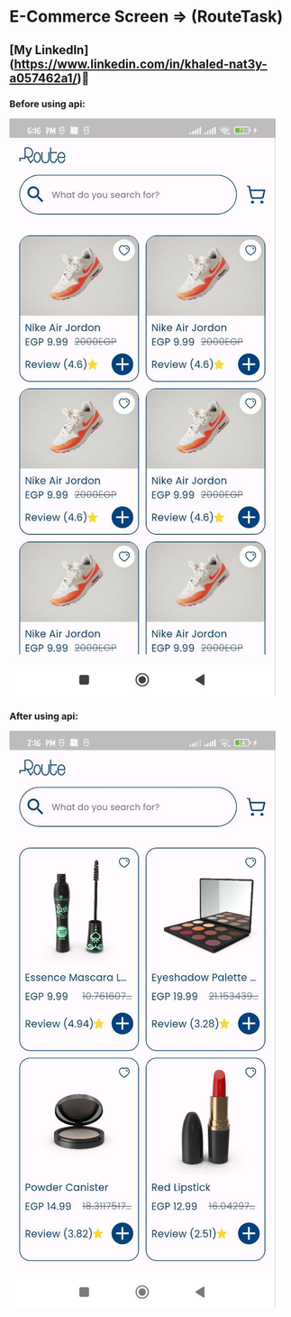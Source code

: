 # E-Commerce Screen => (RouteTask)
## [My LinkedIn] (https://www.linkedin.com/in/khaled-nat3y-a057462a1/)💙
### Before using api:
![preview img](assets/images/e-commerce-screenShot(1).jpg)

### After using api:
![preview img](assets/images/e-commerce_screen(api).jpg)

